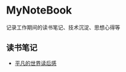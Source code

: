 # MyNoteBook

记录工作期间的读书笔记、技术沉淀、思想心得等

## 读书笔记
- [平凡的世界读后感](https://github.com/beijidehuo/MyNoteBook/ReadingNotes/平凡的世界读后感.md)